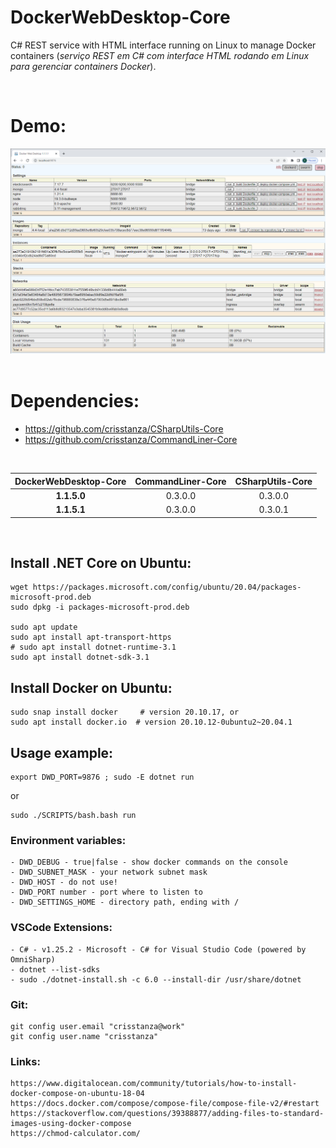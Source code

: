 DockerWebDesktop-Core
=====================

C# REST service with HTML interface running on Linux to manage Docker containers (_serviço REST em C# com interface HTML rodando​ em Linux para gerenciar containers Docker_).

<br>

# Demo:

<img src="https://github.com/crisstanza/DockerWebDesktop-Core/raw/main/DOC/DockerWebDesktop-1.1.1.1.png"><br><br>

# Dependencies:

 - https://github.com/crisstanza/CSharpUtils-Core
 - https://github.com/crisstanza/CommandLiner-Core

<br>

| DockerWebDesktop-Core | CommandLiner-Core | CSharpUtils-Core |
| :-------------------: | :---------------: | :--------------: |
| <b>1.1.5.0</b>        | 0.3.0.0           | 0.3.0.0          |
| <b>1.1.5.1</b>        | 0.3.0.0           | 0.3.0.1          |

<br>

## Install .NET Core on Ubuntu:

	wget https://packages.microsoft.com/config/ubuntu/20.04/packages-microsoft-prod.deb
	sudo dpkg -i packages-microsoft-prod.deb

	sudo apt update
	sudo apt install apt-transport-https
	# sudo apt install dotnet-runtime-3.1
	sudo apt install dotnet-sdk-3.1


## Install Docker on Ubuntu:

	sudo snap install docker     # version 20.10.17, or
	sudo apt install docker.io  # version 20.10.12-0ubuntu2~20.04.1


## Usage example:

	export DWD_PORT=9876 ; sudo -E dotnet run
or
	
	sudo ./SCRIPTS/bash.bash run


### Environment variables:

	- DWD_DEBUG - true|false - show docker commands on the console
	- DWD_SUBNET_MASK - your network subnet mask
	- DWD_HOST - do not use!
	- DWD_PORT number - port where to listen to
	- DWD_SETTINGS_HOME - directory path, ending with /


### VSCode Extensions:

	- C# - v1.25.2 - Microsoft - C# for Visual Studio Code (powered by OmniSharp)
	- dotnet --list-sdks
	- sudo ./dotnet-install.sh -c 6.0 --install-dir /usr/share/dotnet


### Git:

	git config user.email "crisstanza@work"
	git config user.name "crisstanza"


### Links:

	https://www.digitalocean.com/community/tutorials/how-to-install-docker-compose-on-ubuntu-18-04
	https://docs.docker.com/compose/compose-file/compose-file-v2/#restart
	https://stackoverflow.com/questions/39388877/adding-files-to-standard-images-using-docker-compose
	https://chmod-calculator.com/
